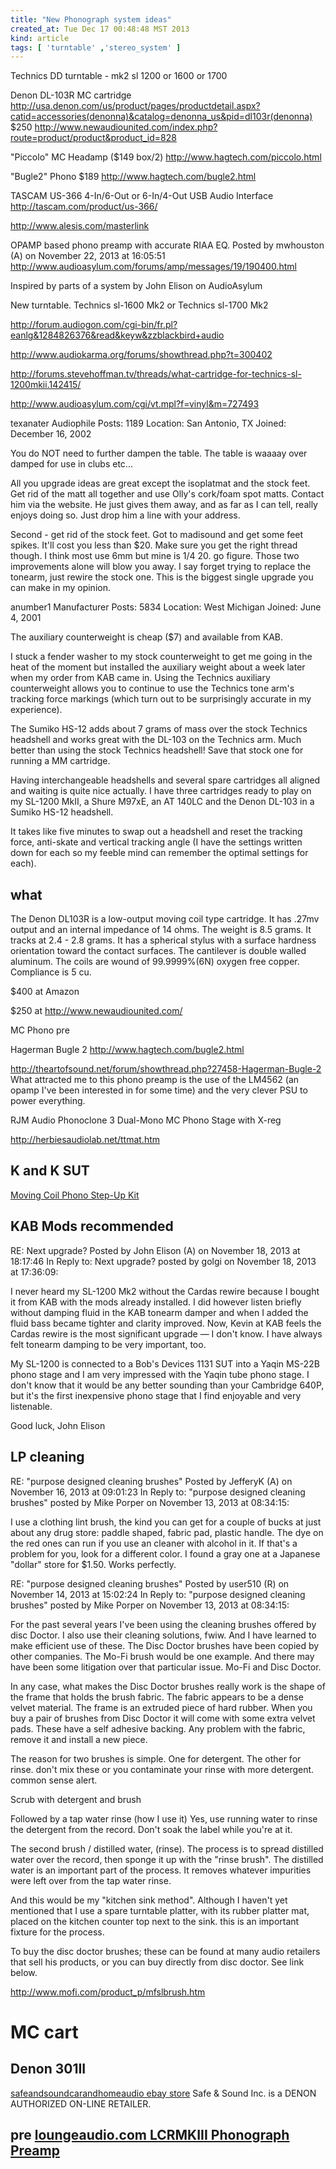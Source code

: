 ```yaml
---
title: "New Phonograph system ideas"
created_at: Tue Dec 17 00:48:48 MST 2013
kind: article
tags: [ 'turntable' ,'stereo_system' ]
---
```


Technics DD turntable - mk2 sl 1200 or 1600 or 1700

Denon DL-103R MC cartridge
http://usa.denon.com/us/product/pages/productdetail.aspx?catid=accessories(denonna)&catalog=denonna_us&pid=dl103r(denonna)
$250
http://www.newaudiounited.com/index.php?route=product/product&product_id=828

"Piccolo" MC Headamp ($149 box/2)
http://www.hagtech.com/piccolo.html

"Bugle2" Phono $189
http://www.hagtech.com/bugle2.html


TASCAM US-366 4-In/6-Out or 6-In/4-Out USB Audio Interface
http://tascam.com/product/us-366/

http://www.alesis.com/masterlink

OPAMP based phono preamp with accurate RIAA EQ.
Posted by mwhouston (A) on November 22, 2013 at 16:05:51
http://www.audioasylum.com/forums/amp/messages/19/190400.html

Inspired by parts of a system by John Elison on AudioAsylum

New turntable.
Technics sl-1600 Mk2
or
Technics sl-1700 Mk2

http://forum.audiogon.com/cgi-bin/fr.pl?eanlg&1284826376&read&keyw&zzblackbird+audio

http://www.audiokarma.org/forums/showthread.php?t=300402

http://forums.stevehoffman.tv/threads/what-cartridge-for-technics-sl-1200mkii.142415/

http://www.audioasylum.com/cgi/vt.mpl?f=vinyl&m=727493

texanater
Audiophile
Posts: 1189
Location: San Antonio, TX
Joined: December 16, 2002

You do NOT need to further dampen the table. The table is waaaay over
damped for use in clubs etc...

All you upgrade ideas are great except the isoplatmat and the stock
feet. Get rid of the matt all together and use Olly's cork/foam spot
matts. Contact him via the website. He just gives them away, and as
far as I can tell, really enjoys doing so. Just drop him a line with
your address.

Second - get rid of the stock feet. Got to madisound and get some feet
spikes. It'll cost you less than $20. Make sure you get the right thread
though. I think most use 6mm but mine is 1/4 20. go figure.  Those two
improvements alone will blow you away. I say forget trying to replace the
tonearm, just rewire the stock one. This is the biggest single upgrade
you can make in my opinion.


anumber1
Manufacturer
Posts: 5834
Location: West Michigan
Joined: June 4, 2001

The auxiliary counterweight is cheap ($7) and available from KAB.

I stuck a fender washer to my stock counterweight to get me going in the
heat of the moment but installed the auxiliary weight about a week later
when my order from KAB came in. Using the Technics auxiliary counterweight
allows you to continue to use the Technics tone arm's tracking force
markings (which turn out to be surprisingly accurate in my experience).

The Sumiko HS-12 adds about 7 grams of mass over the stock Technics
headshell and works great with the DL-103 on the Technics arm. Much
better than using the stock Technics headshell! Save that stock one for
running a MM cartridge.

Having interchangeable headshells and several spare cartridges all
aligned and waiting is quite nice actually. I have three cartridges
ready to play on my SL-1200 MkII, a Shure M97xE, an AT 140LC and the
Denon DL-103 in a Sumiko HS-12 headshell.

It takes like five minutes to swap out a headshell and reset the tracking
force, anti-skate and vertical tracking angle (I have the settings
written down for each so my feeble mind can remember the optimal settings
for each).


## what

The Denon DL103R is a low-output moving coil type cartridge. It has
.27mv output and an internal impedance of 14 ohms. The weight is 8.5
grams. It tracks at 2.4 - 2.8 grams. It has a spherical stylus with a
surface hardness orientation toward the contact surfaces. The cantilever
is double walled aluminum. The coils are wound of 99.9999%(6N) oxygen
free copper. Compliance is 5 cu.

$400 at Amazon

$250 at http://www.newaudiounited.com/

MC Phono pre

Hagerman Bugle 2
http://www.hagtech.com/bugle2.html

http://theartofsound.net/forum/showthread.php?27458-Hagerman-Bugle-2
What attracted me to this phono preamp is the use of the LM4562 (an opamp I've been interested in for some time) and the very clever PSU to power everything. 

RJM Audio Phonoclone 3 Dual-Mono MC Phono Stage with X-reg

http://herbiesaudiolab.net/ttmat.htm

## K and K SUT

[Moving Coil Phono Step-Up Kit](http://www.kandkaudio.com/phonostage.html)


## KAB Mods recommended

RE: Next upgrade?
Posted by John Elison (A) on November 18, 2013 at 18:17:46
In Reply to: Next upgrade? posted by golgi on November 18, 2013 at 17:36:09:

I never heard my SL-1200 Mk2 without the Cardas rewire because I bought it from KAB with the mods already installed. I did however listen briefly without damping fluid in the KAB tonearm damper and when I added the fluid bass became tighter and clarity improved. Now, Kevin at KAB feels the Cardas rewire is the most significant upgrade ― I don't know. I have always felt tonearm damping to be very important, too.

My SL-1200 is connected to a Bob's Devices 1131 SUT into a Yaqin MS-22B phono stage and I am very impressed with the Yaqin tube phono stage. I don't know that it would be any better sounding than your Cambridge 640P, but it's the first inexpensive phono stage that I find enjoyable and very listenable.

Good luck,
John Elison


## LP cleaning

RE: "purpose designed cleaning brushes"
Posted by JefferyK (A) on November 16, 2013 at 09:01:23
In Reply to: "purpose designed cleaning brushes" posted by Mike Porper on November 13, 2013 at 08:34:15:

I use a clothing lint brush, the kind you can get for a couple of bucks at just about any drug store: paddle shaped, fabric pad, plastic handle. The dye on the red ones can run if you use an cleaner with alcohol in it. If that's a problem for you, look for a different color. I found a gray one at a Japanese "dollar" store for $1.50. Works perfectly.



RE: "purpose designed cleaning brushes"
Posted by user510 (R) on November 14, 2013 at 15:02:24
In Reply to: "purpose designed cleaning brushes" posted by Mike Porper on November 13, 2013 at 08:34:15:

For the past several years I've been using the cleaning brushes offered by disc Doctor. I also use their cleaning solutions, fwiw. And I have learned to make efficient use of these.
The Disc Doctor brushes have been copied by other companies. The Mo-Fi brush would be one example. And there may have been some litigation over that particular issue. Mo-Fi and Disc Doctor.

In any case, what makes the Disc Doctor brushes really work is the shape of the frame that holds the brush fabric. The fabric appears to be a dense velvet material. The frame is an extruded piece of hard rubber. When you buy a pair of brushes from Disc Doctor it will come with some extra velvet pads. These have a self adhesive backing. Any problem with the fabric, remove it and install a new piece.

The reason for two brushes is simple. One for detergent. The other for rinse. don't mix these or you contaminate your rinse with more detergent. common sense alert. 

Scrub with detergent and brush

Followed by a tap water rinse (how I use it) Yes, use running water to rinse the detergent from the record. Don't soak the label while you're at it.

The second brush / distilled water, (rinse). The process is to spread distilled water over the record, then sponge it up with the "rinse brush". The distilled water is an important part of the process. It removes whatever impurities were left over from the tap water rinse.

And this would be my "kitchen sink method". Although I haven't yet mentioned that I use a spare turntable platter, with its rubber platter mat, placed on the kitchen counter top next to the sink. this is an important fixture for the process.

To buy the disc doctor brushes; these can be found at many audio retailers that sell his products, or you can buy directly from disc doctor. See link below.



http://www.mofi.com/product_p/mfslbrush.htm

# MC cart


<a href="" target="_blank"></a>

## Denon 301II


<a href="http://stores.ebay.com/safeandsoundcarandhomeaudio/" target="_blank">safeandsoundcarandhomeaudio ebay store</a>
Safe & Sound Inc. is a DENON AUTHORIZED ON-LINE RETAILER.

## pre <a href="http://www.loungeaudio.com/#!lcr-mr-iii/c1vla" target="_blank">loungeaudio.com LCRMKIII Phonograph Preamp</a>



<!--
html boilerplate
<a href="" target="_blank"></a>
<img src="" width="400px">
<ul>
  <li></li>
</ul>
<pre>
</pre>
<pre><code>
</code></pre>
-->
